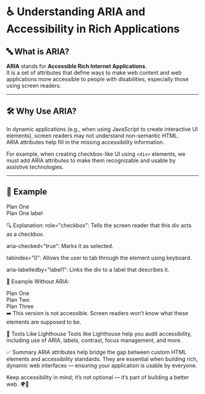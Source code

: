 # ♿ Understanding ARIA and Accessibility in Rich Applications

## 🔤 What is ARIA?

**ARIA** stands for **Accessible Rich Internet Applications**.  
It is a set of attributes that define ways to make web content and web applications more accessible to people with disabilities, especially those using screen readers.

---

## 🛠️ Why Use ARIA?

In dynamic applications (e.g., when using JavaScript to create interactive UI elements), screen readers may not understand non-semantic HTML.  
ARIA attributes help fill in the missing accessibility information.

For example, when creating checkbox-like UI using `<div>` elements, we must add ARIA attributes to make them recognizable and usable by assistive technologies.

---

## 🧪 Example

<!-- Basic Checkbox-like Div with ARIA -->
<div id="plan1"
     role="checkbox"
     aria-checked="true"
     tabindex="0"
     aria-labelledby="label1">
    Plan One
</div>
<label id="label1" for="plan1">Plan One label</label>

🔍 Explanation:
role="checkbox": Tells the screen reader that this div acts as a checkbox.

aria-checked="true": Marks it as selected.

tabindex="0": Allows the user to tab through the element using keyboard.

aria-labelledby="label1": Links the div to a label that describes it.

🧪 Example Without ARIA:

<div>Plan One</div>
<div>Plan Two</div>
<div>Plan Three</div>
➡️ This version is not accessible. Screen readers won’t know what these elements are supposed to be.

🌟 Tools Like Lighthouse
Tools like Lighthouse help you audit accessibility, including use of ARIA, labels, contrast, focus management, and more.

✅ Summary
ARIA attributes help bridge the gap between custom HTML elements and accessibility standards.
They are essential when building rich, dynamic web interfaces — ensuring your application is usable by everyone.

Keep accessibility in mind; it’s not optional — it’s part of building a better web. 🌍💙
